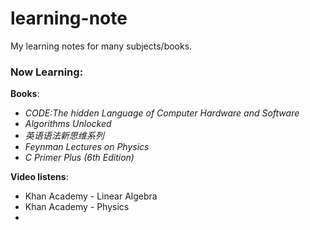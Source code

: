 # learning-note
My learning notes for many subjects/books.

### Now Learning:

**Books**:

- *CODE:The hidden Language of Computer Hardware and Software*
- *Algorithms Unlocked*
- *英语语法新思维系列*
- *Feynman Lectures on Physics*
- *C Primer Plus (6th Edition)*


**Video listens**:

- Khan Academy - Linear Algebra
- Khan Academy - Physics
- ​


